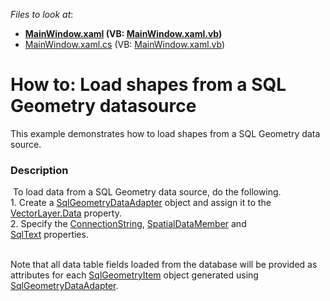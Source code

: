 <!-- default file list -->
*Files to look at*:

* **[MainWindow.xaml](./CS/SqlGeometryDataAdapterExample/MainWindow.xaml) (VB: [MainWindow.xaml.vb](./VB/SqlGeometryDataAdapterExample/MainWindow.xaml.vb))**
* [MainWindow.xaml.cs](./CS/SqlGeometryDataAdapterExample/MainWindow.xaml.cs) (VB: [MainWindow.xaml.vb](./VB/SqlGeometryDataAdapterExample/MainWindow.xaml.vb))
<!-- default file list end -->
# How to: Load shapes from a SQL Geometry datasource


This example demonstrates how to load shapes from a SQL Geometry data source.


<h3>Description</h3>

<p>&nbsp;To load data from a SQL Geometry data source, do the following.<br />1. Create a <a href="https://documentation.devexpress.com/#WPF/clsDevExpressXpfMapSqlGeometryDataAdaptertopic">SqlGeometryDataAdapter</a>&nbsp;object and assign it to the <a href="https://documentation.devexpress.com/#WPF/DevExpressXpfMapVectorLayer_Datatopic">VectorLayer.Data</a>&nbsp;property.<br />2. Specify the <a href="https://documentation.devexpress.com/#WPF/DevExpressXpfMapSqlGeometryDataAdapter_ConnectionStringtopic">ConnectionString</a>, <a href="https://documentation.devexpress.com/#WPF/DevExpressXpfMapSqlGeometryDataAdapter_SpatialDataMembertopic">SpatialDataMember</a>&nbsp;and <a href="https://documentation.devexpress.com/#WPF/DevExpressXpfMapSqlGeometryDataAdapter_SqlTexttopic">SqlText</a>&nbsp;properties.<br /><br /></p>
<p>Note that all data table fields loaded from the database will be provided as attributes for each <a href="https://documentation.devexpress.com/#WindowsForms/clsDevExpressXtraMapSqlGeometryItemtopic">SqlGeometryItem</a>&nbsp;object generated using <a href="https://documentation.devexpress.com/#WPF/clsDevExpressXpfMapSqlGeometryDataAdaptertopic">SqlGeometryDataAdapter</a>.</p>

<br/>


